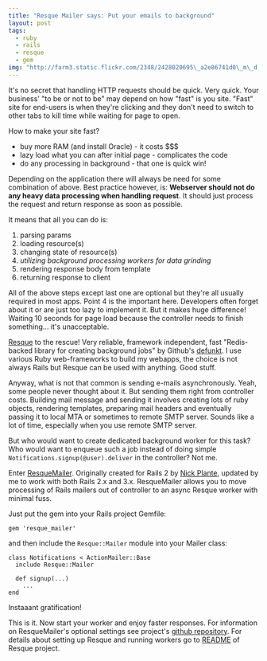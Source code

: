 ```yaml
---
title: "Resque Mailer says: Put your emails to background"
layout: post
tags:
  - ruby
  - rails
  - resque
  - gem
img: "http://farm3.static.flickr.com/2348/2428020695\_a2e86741d0\_m\_d.jpg"
---
```


It's no secret that handling HTTP requests should be quick. Very quick. Your
business' "to be or not to be" may depend on how "fast" is you site. "Fast"
site for end-users is when they're clicking and they don't need to switch to
other tabs to kill time while waiting for page to open.

How to make your site fast?

* buy more RAM (and install Oracle) - it costs $$$
* lazy load what you can after initial page - complicates the code
* do any processing in background - that one is quick win!

Depending on the application there will always be need for some combination of
above. Best practice however, is: __Webserver should not do any heavy data
processing when handling request__. It should just process the request and
return response as soon as possible.

It means that all you can do is:

1. parsing params
2. loading resource(s)
3. changing state of resource(s)
4. _utilizing background processing workers for data grinding_
5. rendering response body from template
6. returning response to client

All of the above steps except last one are optional but they're all usually
required in most apps.  Point 4 is the important here. Developers often forget
about it or are just too lazy to implement it.  But it makes huge difference!
Waiting 10 seconds for page load because the controller needs to finish
something... it's unacceptable.

[Resque](https://github.com/defunkt/resque) to the rescue! Very reliable,
framework independent, fast "Redis-backed library for creating background jobs"
by Github's [defunkt](https://github.com/defunkt). I use various Ruby
web-frameworks to build my webapps, the choice is not always Rails but Resque
can be used with anything.  Good stuff.

Anyway, what is not that common is sending e-mails asynchronously. Yeah, some
people never thought about it.  But sending them right from controller costs.
Building mail message and sending it involves creating lots of ruby objects,
rendering templates, preparing mail headers and eventually passing it to local
MTA or sometimes to remote SMTP server. Sounds like a lot of time, especially
when you use remote SMTP server.

But who would want to create dedicated background worker for this task? Who
would want to enqueue such a job instead of doing simple
`Notifications.signup(@user).deliver` in the controller? Not me.

Enter [ResqueMailer](https://github.com/zapnap/resque_mailer). Originally
created for Rails 2 by [Nick Plante](http://blog.zerosum.org/), updated by me
to work with both Rails 2.x and 3.x. ResqueMailer allows you to move processing
of Rails mailers out of controller to an async Resque worker with minimal fuss.

Just put the gem into your Rails project Gemfile:

    gem 'resque_mailer'

and then include the `Resque::Mailer` module into your Mailer class:

    class Notifications < ActionMailer::Base
      include Resque::Mailer

      def signup(...)
        ...
    end

Instaaant gratification!

This is it. Now start your worker and enjoy faster responses. For information
on ResqueMailer's optional settings see project's
[github repository](https://github.com/zapnap/resque_mailer). For details about setting up
Resque and running workers go to
[README](https://github.com/defunkt/resque/blob/master/README.markdown) of
Resque project.
